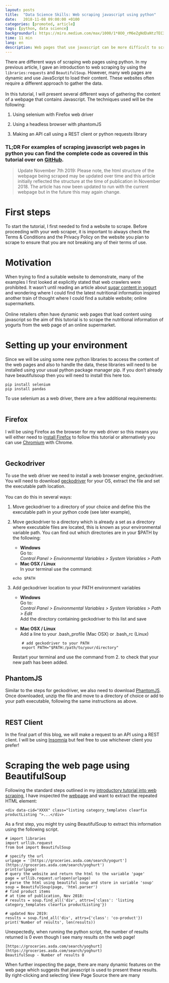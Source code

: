 ```yaml
---
layout: posts
title:  "Data Science Skills: Web scraping javascript using python"
date:   2018-11-08 09:00:00 +0100
categories: [promoted, article]
tags: [python, data science]
backgroundurl: https://miro.medium.com/max/1000/1*8OO_rM6eZgNdDaNtzTEC3g.png
time: 11 min
lang: en
description: Web pages that use javascript can be more difficult to scrape. This tutorial introduces different techniques and an example of web scraping javascript using python.
---
```


There are different ways of scraping web pages using python. In my previous article, I gave an introduction to web scraping by using the `libraries:requests` and `BeautifulSoup`. However, many web pages are dynamic and use JavaScript to load their content. These websites often require a different approach to gather the data.
<br><br>
In this tutorial, I will present several different ways of gathering the content of a webpage that contains Javascript. The techniques used will be the following:

1. Using selenium with Firefox web driver

2. Using a headless browser with phantomJS

3. Making an API call using a REST client or python requests library

### **TL;DR For examples of scraping javascript web pages in python you can find the complete code as covered in this tutorial over on [GitHub](https://github.com/kaparker/tutorials/blob/master/pythonscraper/websitescrapefasttrack.py).**

> Update November 7th 2019: Please note, the html structure of the webpage being scraped may be updated over time and this article initially reflected the structure at the time of publication in November 2018. The article has now been updated to run with the current webpage but in the future this may again change.

# First steps

To start the tutorial, I first needed to find a website to scrape. Before proceeding with your web scraper, it is important to always check the Terms & Conditions and the Privacy Policy on the website you plan to scrape to ensure that you are not breaking any of their terms of use.

# Motivation

When trying to find a suitable website to demonstrate, many of the examples I first looked at explicitly stated that web crawlers were prohibited. It wasn’t until reading an article about [sugar content in yogurt](https://www.bbc.co.uk/news/health-45565364) and wondering where I could find the latest nutritional information inspired another train of thought where I could find a suitable website; online supermarkets.
<br><br>
Online retailers often have dynamic web pages that load content using javascript so the aim of this tutorial is to scrape the nutritional information of yogurts from the web page of an online supermarket.

# Setting up your environment

Since we will be using some new python libraries to access the content of the web pages and also to handle the data, these libraries will need to be installed using your usual python package manager pip. If you don’t already have beautifulsoup then you will need to install this here too.

    pip install selenium
    pip install pandas

To use selenium as a web driver, there are a few additional requirements:
<br><br>
## **Firefox**

I will be using Firefox as the browser for my web driver so this means you will either need to i[nstall Firefox](https://www.mozilla.org/en-GB/firefox/new/) to follow this tutorial or alternatively you can use [Chromium](http://chromedriver.chromium.org/getting-started) with Chrome.
<br><br>
## **Geckodriver**

To use the web driver we need to install a web browser engine, geckodriver. You will need to download [geckodriver](https://github.com/mozilla/geckodriver/releases) for your OS, extract the file and set the executable path location.
<br><br>
You can do this in several ways:
1. Move geckodriver to a directory of your choice and define this the executable path in your python code (see later example),

2. Move geckodriver to a directory which is already a set as a directory where executable files are located, this is known as your environmental variable path. 
You can find out which directories are in your $PATH by the following:
    * **Windows**<br>
    Go to:<br>
    *Control Panel > Environmental Variables > System Variables > Path*
    * **Mac OSX / Linux**<br>
    In your terminal use the command:<br>
    ```
    echo $PATH
    ```

3. Add geckodriver location to your PATH environment variables

    * **Windows**<br>
    Go to:<br>
    *Control Panel > Environmental Variables > System Variables > Path > Edit*<br>
    Add the directory containing geckodriver to this list and save
    
    * **Mac OSX / Linux**<br>
    Add a line to your .bash_profile (Mac OSX) or .bash_rc (Linux)<br>
    ```
        # add geckodriver to your PATH
        export PATH="$PATH:/path/to/your/directory"
    ```
    Restart your terminal and use the command from 2. to check that your new path has been added.

## **PhantomJS**

Similar to the steps for geckodriver, we also need to download [PhantomJS](http://phantomjs.org/download.html). Once downloaded, unzip the file and move to a directory of choice or add to your path executable, following the same instructions as above.
<br><br>
## **REST Client**

In the final part of this blog, we will make a request to an API using a REST client. I will be using [Insomnia](https://insomnia.rest/) but feel free to use whichever client you prefer!

# Scraping the web page using BeautifulSoup

Following the standard steps outlined in my [introductory tutorial into web scraping](https://medium.com/@_kaparker/data-science-skills-web-scraping-using-python-d1a85ef607ed), I have inspected the [webpage](https://groceries.asda.com/search/yogurt) and want to extract the repeated HTML element:

    <div data-cid="XXXX" class="listing category_templates clearfix productListing ">...</div>

As a first step, you might try using BeautifulSoup to extract this information using the following script.

    # import libraries
    import urllib.request
    from bs4 import BeautifulSoup

    # specify the url
    urlpage = '[https://groceries.asda.com/search/yogurt'](https://groceries.asda.com/search/yoghurt') 
    print(urlpage)
    # query the website and return the html to the variable 'page'
    page = urllib.request.urlopen(urlpage)
    # parse the html using beautiful soup and store in variable 'soup'
    soup = BeautifulSoup(page, 'html.parser')
    # find product items
    # at time of publication, Nov 2018:
    # results = soup.find_all('div', attrs={'class': 'listing category_templates clearfix productListing'})

    # updated Nov 2019:
    results = soup.find_all('div', attrs={'class': 'co-product'})
    print('Number of results', len(results))

Unexpectedly, when running the python script, the number of results returned is 0 even though I see many results on the web page!

    [https://groceries.asda.com/search/yoghurt](https://groceries.asda.com/search/yoghurt)
    BeautifulSoup - Number of results 0

When further inspecting the page, there are many dynamic features on the web page which suggests that javascript is used to present these results. 
By right-clicking and selecting View Page Source there are many <script> elements in use and searching for the element above containing the data we are interested in returns no matches.

The first approach to scrape this webpage is to use Selenium web driver to call the browser, search for the elements of interest and return the results.

# Scraping the web page using Selenium

1. **Selenium with geckodriver**

    Since we are unable to access the content of the web page using Beautiful Soup, we first need to set up a web driver in our python script.

        # import libraries
        import urllib.request
        from bs4 import BeautifulSoup
        from selenium import webdriver
        import time
        import pandas as pd

        # specify the url
        urlpage = '[https://groceries.asda.com/search/yogurt'](https://groceries.asda.com/search/yoghurt') 
        print(urlpage)
        # run firefox webdriver from executable path of your choice
        driver = webdriver.Firefox(executable_path = 'your/directory/of/choice')

    As mentioned when installing geckodriver, if the executable file is not in an executable path, we are able to define the path in our python script. If it is in an executable path then the line above becomes:

        # run firefox webdriver from executable path of your choice
        driver = webdriver.Firefox()

    Once set up, we can now connect to the web page and find the elements of interest. When loading the webpage in a browser, results often take a while to load and also may not even load until we scroll down the page. 
    With this in mind, here we can add some javascript for the web driver to execute to perform such actions. Below is a simple example to get the page to scroll, there will be more efficient ways to do this, why not test your own javascript here and let me know in the comments what works best for you!

    We also add a sleep time as another method to wait for the page to fully load.

        # get web page
        driver.get(urlpage)
        # execute script to scroll down the page
        driver.execute_script("window.scrollTo(0, document.body.scrollHeight);var lenOfPage=document.body.scrollHeight;return lenOfPage;")
        # sleep for 30s
        time.sleep(30)
        # driver.quit()

    If we run the script now (you can also uncommentdriver.quit() at the end to ensure the browser closes), as your python script runs Firefox will open the url specified and scroll down the page. Hopefully, you should many products load up before the script finishes running.

    Next, we want to get the elements of interest. Previously, using Beautiful Soup we have tried to find all elements based on the tag and class attributes, however, in this example we will use a slightly different approach to access the product information. Instead, we can search for the elements by xpath, based on the XML structure or the css selector.

    We can inspect the element of interest and within the toolbar, right-click on the highlighted element and *Copy > Copy xpath (or Copy Selector)*. This is another interesting way to understand the structure of the html. In this case we will be using the xpath to find the elements, and we can then print the number of results that match:

        # find elements by xpath

        # at time of publication, Nov 2018:
        # results = driver.find_elements_by_xpath("//*[[@id](http://twitter.com/id)='componentsContainer']//*[contains([@id](http://twitter.com/id),'listingsContainer')]//*[[@class](http://twitter.com/class)='product active']//*[[@class](http://twitter.com/class)='title productTitle']")

        # updated Nov 2019:
        results = driver.find_elements_by_xpath("//*[@class=' co-product-list__main-cntr']//*[@class=' co-item ']//*[@class='co-product']//*[@class='co-item__title-container']//*[@class='co-product__title']")
        print('Number of results', len(results))

    One of the main reasons for using the xpath rather than using the element as the results have a few elements where the stem of the id is listingsContainer with some additional words, so the contains function has been used to select all of the results but also to exclude any of the other div elements within the container such as for adverts.

        Firefox Webdriver - Number of results 38

    Now that we have some results from the page, we can loop over each result and save the data of interest. In this case, we can save the product name and link.

    *Note that there are actually more than 38 results on the web page. This number also may vary depending on how many results load when you connect to the page. All results can be gathered by either changing the javascript we execute as suggested above, alternatively other methods will be explored in the following sections.*

        # create empty array to store data
        data = []
        # loop over results
        for result in results:
            product_name = result.text
            link = result.find_element_by_tag_name('a')
            product_link = link.get_attribute("href")
            # append dict to array
            data.append({"product" : product_name, "link" : product_link})

    Outside of this loop, we can close the browser and as we imported the pandas library, we can make use of that by saving the data we have scraped to a dataframe. We can print the dataframe to view the content.

        # close driver 
        driver.quit()
        # save to pandas dataframe
        df = pd.DataFrame(data)
        print(df)

    In this format, we can very simply write this data to a csv.

        # write to csv
        df.to_csv('asdaYogurtLink.csv')

    Using Selenium with geckodriver is a quick way to scrape the web pages that are using javascript but there are a few drawbacks. I have found that sometimes the page does not load (I’m sure that this could be more efficient by changing the javascript we execute as mentioned above, but I am new to JS so this might require some time), but also loading the browser and waiting for the page to load takes time.

    Another option, we can use a headless browser. This should speed up the scraping as we don’t have to wait for the browser to load each time.


2. **Selenium with a headless browser**

    When using PhantomJS as a headless browser instead of geckodriver, the only difference is how the web driver is loaded. This means that we can follow the method above but change the line that initialises the web driver which becomes:

        # run phantomJS webdriver from executable path of your choice
        driver = webdriver.PhantomJS(executable_path = 'your/directory/of/choice')

    Note here that Selenium support for PhantomJS has been depreciated and provides a warning.

    It is also possible to use headless mode with geckodriver by using the headless option:

        from selenium import webdriver
        from selenium.webdriver.firefox.options import Options

        options = Options()
        options.headless = True
        driver = webdriver.Firefox(firefox_options=options, executable_path = 'your/directory/of/choice')

    By using the headless browser, we should see an improvement in time for the script to run since we aren’t opening a browser but not all results are scraped in a similar way to using firefox webdriver in normal mode.

# Making an API request

The final approach we will discuss in this tutorial is making a request to an API. When inspecting the Network page XHR files, as a page loads this page displays the requests that are being made. Within this list is a /search request which calls an API endpoint to get the results that are presented on the page.

We are able to make the same request using either a REST client or with a few lines of python.

If we inspect the search file and look at the headers, the request url containing the keyword and other parameters that are needed to make the request. Below the general details are the response and request headers which we may need later.

![Inspect tool showing the search request headers](https://cdn-images-1.medium.com/max/2000/1*6shmO69CrKyId1WHMvEHTQ.png)*Inspect tool showing the search request headers*

To get the response, we can take the request url and as a test enter this into the address bar of your browser. Since the parameters are added in the string we can also try to remove all but the keyword parameter to test whether any further parameters are required. In this case, the keyword query returns the results in the browser, so we can also perform the same request using a REST client or in python.
<br><br>
## **Insomnia REST client**

Using insomnia we can enter the request url and send the request.

This returns a JSON response containing the data that we are looking for!

![Preview of JSON response in Insomnia](https://cdn-images-1.medium.com/max/2880/1*OZ5iTBk3I97rZ1sZV0KMDw.png)*Preview of JSON response in Insomnia*

This example is very straight forward with no headers or security tokens required. For other cases, the REST client allows you to enter any additional response parameters that you can get from the inspect tool when gathering the request details.
<br><br>
## **Python request**

We can also make the same request from python using the urllib.request library in the same way that we connect to a web page before scraping.

The JSON response can be made more readable by adding a few parameters for indenting and sorting the keys so that we can now open the file and see the response data provided to the webpage when a search is made.

    # import json library
    import json

    # request url
    urlreq = '[https://groceries.asda.com/api/items/search?keyword=yogurt'](https://groceries.asda.com/api/items/search?keyword=yogurt')

    # get response
    response = urllib.request.urlopen(urlreq)

    # load as json
    jresponse = json.load(response)

    # write to file as pretty print
    with open('asdaresp.json', 'w') as outfile:
        json.dump(jresponse, outfile, sort_keys=True, indent=4)

For now, we will keep all the data. My next tutorial will cover data structures and output in more detail so we can manipulate the JSON and find the relevant data.

# Summary

This tutorial has outlined some of the methods we can use to scrape web pages that use javascript. These methods include:
<br><br>
## **Using a web driver to scrape content**

* Using selenium web driver to connect to a web page either with Firefox web driver, PhantomJS, headless browser

* Use the web driver to find the elements of interest

* Loop over the results and saving variables of interest

* Saving data to a dataframe

* Writing to a csv file

## **Make a HTTP request**

* Inspect the web page to find HTTP request details

* Make the GET request using either a browser, REST client, python

Whilst the HTTP request method is quicker to implement in this tutorial and provides all the data we need from one request, this is not always the case. Not all websites will make their requests visible, additional security may be in place with expiring authentication tokens or the output data may require significant cleaning which would be more work than using a web driver with some javascript to enable loading all results and looping over all pages. This tutorial provides a few different alternatives you can try to make it possible to scrape javascript.
<br><br>
In my next tutorial we will explore data structures, manipulating data and writing to output files or databases.
<br><br>
This article was originally published on [Medium](https://towardsdatascience.com/data-science-skills-web-scraping-javascript-using-python-97a29738353f?source=friends_link&sk=9caba08b835548b50c4297eff750bcfa).